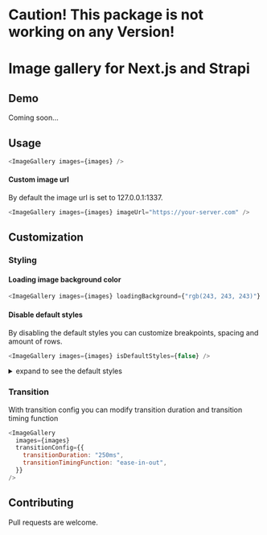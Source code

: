 # Caution! This package is not working on any Version! 
# Image gallery for Next.js and Strapi

## Demo

Coming soon...

## Usage

```javascript
<ImageGallery images={images} />
```

#### Custom image url

By default the image url is set to 127.0.0.1:1337.

```javascript
<ImageGallery images={images} imageUrl="https://your-server.com" />
```

## Customization

### Styling

#### Loading image background color

```javascript
<ImageGallery images={images} loadingBackground={"rgb(243, 243, 243)"} />
```

#### Disable default styles

By disabling the default styles you can customize breakpoints, spacing and amount of rows.

```javascript
<ImageGallery images={images} isDefaultStyles={false} />
```

<details>
<summary>expand to see the default styles</summary>

```css
.imageGallery {
  column-count: 4; /* Amount of columns */
  column-gap: 8px; /* Space between columns */
}

.imageGallery div {
  display: inline-block;
  width: 100%;
  margin-bottom: 4px;
  border-radius: 4px;
}

.imageGallery div img {
  width: 100%;
  height: auto;
  display: block;
  border-radius: 4px;
}

@media (max-width: 1200px) {
  .imageGallery {
    column-count: 3;
  }
}

@media (max-width: 1024px) {
  .imageGallery {
    column-count: 3;
  }
}

@media (max-width: 768px) {
  .imageGallery {
    column-count: 2;
  }
}

@media (max-width: 480px) {
  .imageGallery {
    column-count: 1;
  }
}
```

</details>

### Transition

With transition config you can modify transition duration and transition timing function

```javascript
<ImageGallery
  images={images}
  transitionConfig={{
    transitionDuration: "250ms",
    transitionTimingFunction: "ease-in-out",
  }}
/>
```

## Contributing

Pull requests are welcome.
